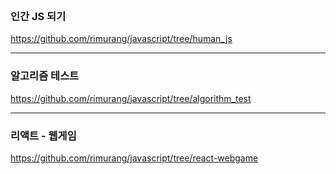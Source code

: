 <br>


### 인간 JS 되기
<a href="https://github.com/rimurang/javascript/tree/human_js">https://github.com/rimurang/javascript/tree/human_js</a>
<br>
<hr>

### 알고리즘 테스트
<a href="https://github.com/rimurang/javascript/tree/algorithm_test">https://github.com/rimurang/javascript/tree/algorithm_test</a>
<br>
<hr>

### 리액트 - 웹게임
<a href="https://github.com/rimurang/javascript/tree/react-webgame">https://github.com/rimurang/javascript/tree/react-webgame</a>
<br>
<br>



